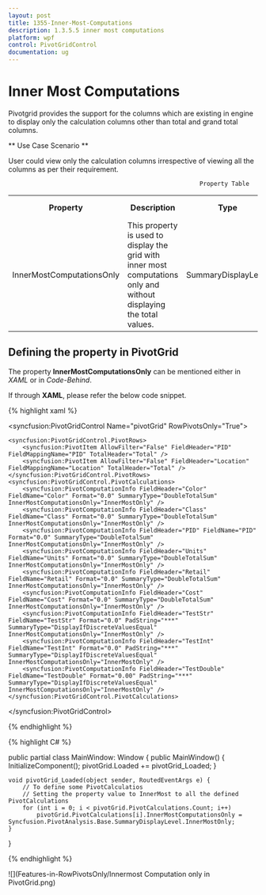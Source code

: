 ```yaml
---
layout: post
title: 1355-Inner-Most-Computations
description: 1.3.5.5 inner most computations
platform: wpf
control: PivotGridControl
documentation: ug
---
```


# Inner Most Computations

Pivotgrid provides the support for the columns which are existing in engine to display only the calculation columns other than total and grand total columns.

** Use Case Scenario **

User could view only the calculation columns irrespective of viewing all the columns as per their requirement.

                                                          Property Table 

<table>
<tr>
<th>
Property </th><th>
Description </th><th>
Type </th><th>
Value It Accepts</th><th>
Reference Link</th></tr>
<tr>
<td>
InnerMostComputationsOnly</td><td>
This property is used to display the grid with inner most computations only and without displaying the total values.</td><td>
SummaryDisplayLevel</td><td>
All (Default), InnerMostOnly</td><td>
-</td></tr>
</table>



## Defining the property in PivotGrid 

The property **InnerMostComputationsOnly** can be mentioned either in *XAML* or in *Code-Behind*. 

If through **XAML**, please refer the below code snippet.

{% highlight xaml %}

<syncfusion:PivotGridControl Name="pivotGrid" RowPivotsOnly="True">

    <syncfusion:PivotGridControl.PivotRows>
        <syncfusion:PivotItem AllowFilter="False" FieldHeader="PID" FieldMappingName="PID" TotalHeader="Total" />
        <syncfusion:PivotItem AllowFilter="False" FieldHeader="Location" FieldMappingName="Location" TotalHeader="Total" />
    </syncfusion:PivotGridControl.PivotRows>
    <syncfusion:PivotGridControl.PivotCalculations>
        <syncfusion:PivotComputationInfo FieldHeader="Color" FieldName="Color" Format="0.0" SummaryType="DoubleTotalSum" InnerMostComputationsOnly="InnerMostOnly" />
        <syncfusion:PivotComputationInfo FieldHeader="Class" FieldName="Class" Format="0.0" SummaryType="DoubleTotalSum" InnerMostComputationsOnly="InnerMostOnly" />
        <syncfusion:PivotComputationInfo FieldHeader="PID" FieldName="PID" Format="0.0" SummaryType="DoubleTotalSum" InnerMostComputationsOnly="InnerMostOnly" />
        <syncfusion:PivotComputationInfo FieldHeader="Units" FieldName="Units" Format="0.0" SummaryType="DoubleTotalSum" InnerMostComputationsOnly="InnerMostOnly" />
        <syncfusion:PivotComputationInfo FieldHeader="Retail" FieldName="Retail" Format="0.0" SummaryType="DoubleTotalSum" InnerMostComputationsOnly="InnerMostOnly" />
        <syncfusion:PivotComputationInfo FieldHeader="Cost" FieldName="Cost" Format="0.0" SummaryType="DoubleTotalSum" InnerMostComputationsOnly="InnerMostOnly" />
        <syncfusion:PivotComputationInfo FieldHeader="TestStr" FieldName="TestStr" Format="0.0" PadString="***" SummaryType="DisplayIfDiscreteValuesEqual" InnerMostComputationsOnly="InnerMostOnly" />
        <syncfusion:PivotComputationInfo FieldHeader="TestInt" FieldName="TestInt" Format="0.0" PadString="***" SummaryType="DisplayIfDiscreteValuesEqual" InnerMostComputationsOnly="InnerMostOnly" />
        <syncfusion:PivotComputationInfo FieldHeader="TestDouble" FieldName="TestDouble" Format="0.00" PadString="***" SummaryType="DisplayIfDiscreteValuesEqual" InnerMostComputationsOnly="InnerMostOnly" />
    </syncfusion:PivotGridControl.PivotCalculations>

</syncfusion:PivotGridControl>


{% endhighlight %}

{% highlight C# %}

public partial class MainWindow: Window {
    public MainWindow() {
        InitializeComponent();
        pivotGrid.Loaded += pivotGrid_Loaded;
    }

    void pivotGrid_Loaded(object sender, RoutedEventArgs e) {
        // To define some PivotCalculatios 
        // Setting the property value to InnerMost to all the defined PivotCalculations
        for (int i = 0; i < pivotGrid.PivotCalculations.Count; i++)
            pivotGrid.PivotCalculations[i].InnerMostComputationsOnly = Syncfusion.PivotAnalysis.Base.SummaryDisplayLevel.InnerMostOnly;
    }
}

{% endhighlight %}

![](Features-in-RowPivotsOnly/Innermost Computation only in PivotGrid.png)

